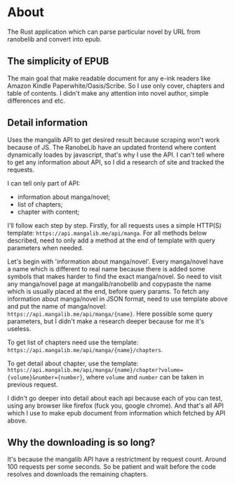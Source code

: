 # About

The Rust application which can parse particular novel by URL from ranobelib and convert into epub.

## The simplicity of EPUB

The main goal that make readable document for any e-ink readers like Amazon Kindle Paperwhite/Oasis/Scribe.
So I use only cover, chapters and table of contents. I didn't make any attention into novel author, simple
differences and etc.

## Detail information

Uses the mangalib API to get desired result because scraping won't work because of JS.
The RanobeLib have an updated frontend where content dynamically loades by javascript, that's why I use the API.
I can't tell where to get any information about API, so I did a research of site and tracked the requests.

I can tell only part of API:

 - information about manga/novel;
 - list of chapters;
 - chapter with content;

I'll follow each step by step. Firstly, for all requests uses a simple HTTP(S) template: `https://api.mangalib.me/api/manga`. 
For all methods below described, need to only add a method at the end of template with query parameters when needed.

Let's begin with 'information about manga/novel'. Every manga/novel have a name which is different to real name because there is added
some symbols that makes harder to find the exact manga/novel. So need to visit any manga/novel page at mangalib/ranobelib and copypaste
the name which is usually placed at the end, before query params. To fetch any information about manga/novel in JSON format, need to use
template above and put the name of manga/novel: `https://api.mangalib.me/api/manga/{name}`. Here possible some query parameters, but I
didn't make a research deeper because for me it's useless.

To get list of chapters need use the template: `https://api.mangalib.me/api/manga/{name}/chapters`.

To get detail about chapter, use the template: `https://api.mangalib.me/api/manga/{name}/chapter?volume={volume}&number={number}`, where
`volume` and `number` can be taken in previous request.

I didn't go deeper into detail about each api because each of you can test, using any browser like firefox (fuck you, google chrome).
And that's all API which I use to make epub document from information which fetched by API above.

## Why the downloading is so long?

It's because the mangalib API have a restrictment by request count. Around 100 requests per some seconds.
So be patient and wait before the code resolves and downloads the remaining chapters.
